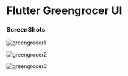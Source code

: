 # Flutter Greengrocer UI

### ScreenShots


![greengrocer1](https://user-images.githubusercontent.com/16543698/56356089-914fb780-61e0-11e9-8dda-3a49878970fb.jpeg)

![greengrocer2](https://user-images.githubusercontent.com/16543698/56356113-9d3b7980-61e0-11e9-9e6f-b3ed29d25397.jpeg)

![greengrocer3](https://user-images.githubusercontent.com/16543698/56356133-a75d7800-61e0-11e9-93da-0be29d883039.jpeg)
